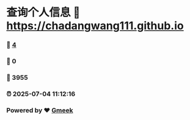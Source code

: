 # 查询个人信息 :link: https://chadangwang111.github.io 
### :page_facing_up: [4](https://chadangwang111.github.io/tag.html) 
### :speech_balloon: 0 
### :hibiscus: 3955 
### :alarm_clock: 2025-07-04 11:12:16 
### Powered by :heart: [Gmeek](https://github.com/Meekdai/Gmeek)
